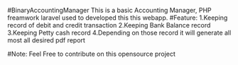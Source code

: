#BinaryAccountingManager
This is a basic Accounting Manager, PHP freamwork laravel used to developed this this webapp. 
#Feature:
1.Keeping record of debit and credit transaction 
2.Keeping Bank Balance record
3.Keeping Petty cash record
4.Depending on those record it will generate all most all desired pdf report

#Note:
Feel Free to contribute on this opensource project

